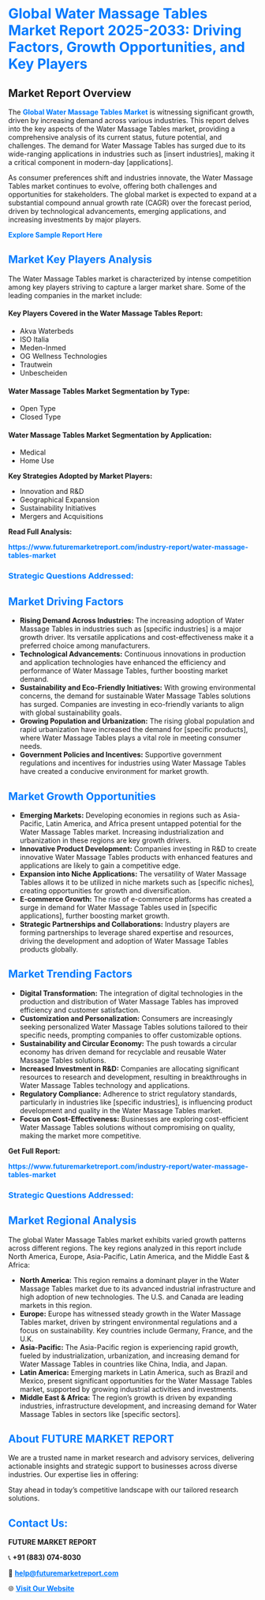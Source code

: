 <h1 style="color: #007BFF;">Global Water Massage Tables Market Report 2025-2033: Driving Factors, Growth Opportunities, and Key Players</h1>

<section id="overview">
<h2>Market Report Overview</h2>
<p>The <a href="https://www.futuremarketreport.com/industry-report/water-massage-tables-market" style="color: #007BFF; text-decoration: none;"><strong>Global Water Massage Tables Market</strong></a> is witnessing significant growth, driven by increasing demand across various industries. This report delves into the key aspects of the Water Massage Tables market, providing a comprehensive analysis of its current status, future potential, and challenges. The demand for Water Massage Tables has surged due to its wide-ranging applications in industries such as [insert industries], making it a critical component in modern-day [applications].</p>
<p>As consumer preferences shift and industries innovate, the Water Massage Tables market continues to evolve, offering both challenges and opportunities for stakeholders. The global market is expected to expand at a substantial compound annual growth rate (CAGR) over the forecast period, driven by technological advancements, emerging applications, and increasing investments by major players.</p>
</section>

<section id="overview">
<p><a href="https://www.futuremarketreport.com/request-sample/reportId=55693" style="color: #007BFF; text-decoration: none;"><strong>Explore Sample Report Here</strong></a></p>
</section>

<section id="key-players">
<h2 style="color: #007BFF;">Market Key Players Analysis</h2>
<p>The Water Massage Tables market is characterized by intense competition among key players striving to capture a larger market share. Some of the leading companies in the market include:</p>
<h4>Key Players Covered in the Water Massage Tables Report:</h4>
<ul><li>Akva Waterbeds</li><li>ISO Italia</li><li>Meden-Inmed</li><li>OG Wellness Technologies</li><li>Trautwein</li><li>Unbescheiden</li></ul>
<h4>Water Massage Tables Market Segmentation by Type:</h4>
<ul><li>Open Type</li><li>Closed Type</li></ul>

<h4>Water Massage Tables Market Segmentation by Application:</h4>
<ul><li>Medical</li><li>Home Use</li></ul>
<p><strong>Key Strategies Adopted by Market Players:</strong></p>
<ul>
<li>Innovation and R&D</li>
<li>Geographical Expansion</li>
<li>Sustainability Initiatives</li>
<li>Mergers and Acquisitions</li>
</ul>
</section>

<section>
<p><strong>Read Full Analysis: </strong></p><a href="https://www.futuremarketreport.com/industry-report/water-massage-tables-market" style="color: #007BFF; text-decoration: none;"><strong>https://www.futuremarketreport.com/industry-report/water-massage-tables-market</strong></a>
<h3 style="color: #007BFF;">Strategic Questions Addressed:</h3>
</section>

<section id="driving-factors">
<h2 style="color: #007BFF;">Market Driving Factors</h2>
<ul>
<li><strong>Rising Demand Across Industries:</strong> The increasing adoption of Water Massage Tables in industries such as [specific industries] is a major growth driver. Its versatile applications and cost-effectiveness make it a preferred choice among manufacturers.</li>
<li><strong>Technological Advancements:</strong> Continuous innovations in production and application technologies have enhanced the efficiency and performance of Water Massage Tables, further boosting market demand.</li>
<li><strong>Sustainability and Eco-Friendly Initiatives:</strong> With growing environmental concerns, the demand for sustainable Water Massage Tables solutions has surged. Companies are investing in eco-friendly variants to align with global sustainability goals.</li>
<li><strong>Growing Population and Urbanization:</strong> The rising global population and rapid urbanization have increased the demand for [specific products], where Water Massage Tables plays a vital role in meeting consumer needs.</li>
<li><strong>Government Policies and Incentives:</strong> Supportive government regulations and incentives for industries using Water Massage Tables have created a conducive environment for market growth.</li>
</ul>
</section>

<section id="growth-opportunities">
<h2 style="color: #007BFF;">Market Growth Opportunities</h2>
<ul>
<li><strong>Emerging Markets:</strong> Developing economies in regions such as Asia-Pacific, Latin America, and Africa present untapped potential for the Water Massage Tables market. Increasing industrialization and urbanization in these regions are key growth drivers.</li>
<li><strong>Innovative Product Development:</strong> Companies investing in R&D to create innovative Water Massage Tables products with enhanced features and applications are likely to gain a competitive edge.</li>
<li><strong>Expansion into Niche Applications:</strong> The versatility of Water Massage Tables allows it to be utilized in niche markets such as [specific niches], creating opportunities for growth and diversification.</li>
<li><strong>E-commerce Growth:</strong> The rise of e-commerce platforms has created a surge in demand for Water Massage Tables used in [specific applications], further boosting market growth.</li>
<li><strong>Strategic Partnerships and Collaborations:</strong> Industry players are forming partnerships to leverage shared expertise and resources, driving the development and adoption of Water Massage Tables products globally.</li>
</ul>
</section>

<section id="trending-factors">
<h2 style="color: #007BFF;">Market Trending Factors</h2>
<ul>
<li><strong>Digital Transformation:</strong> The integration of digital technologies in the production and distribution of Water Massage Tables has improved efficiency and customer satisfaction.</li>
<li><strong>Customization and Personalization:</strong> Consumers are increasingly seeking personalized Water Massage Tables solutions tailored to their specific needs, prompting companies to offer customizable options.</li>
<li><strong>Sustainability and Circular Economy:</strong> The push towards a circular economy has driven demand for recyclable and reusable Water Massage Tables solutions.</li>
<li><strong>Increased Investment in R&D:</strong> Companies are allocating significant resources to research and development, resulting in breakthroughs in Water Massage Tables technology and applications.</li>
<li><strong>Regulatory Compliance:</strong> Adherence to strict regulatory standards, particularly in industries like [specific industries], is influencing product development and quality in the Water Massage Tables market.</li>
<li><strong>Focus on Cost-Effectiveness:</strong> Businesses are exploring cost-efficient Water Massage Tables solutions without compromising on quality, making the market more competitive.</li>
</ul>
</section>

<section>
<p><strong>Get Full Report: </strong></p><a href="https://www.futuremarketreport.com/industry-report/water-massage-tables-market" style="color: #007BFF; text-decoration: none;"><strong>https://www.futuremarketreport.com/industry-report/water-massage-tables-market</strong></a>
<h3 style="color: #007BFF;">Strategic Questions Addressed:</h3>
</section>


<section id="regional-analysis">
<h2 style="color: #007BFF;">Market Regional Analysis</h2>
<p>The global Water Massage Tables market exhibits varied growth patterns across different regions. The key regions analyzed in this report include North America, Europe, Asia-Pacific, Latin America, and the Middle East & Africa:</p>
<ul>
<li><strong>North America:</strong> This region remains a dominant player in the Water Massage Tables market due to its advanced industrial infrastructure and high adoption of new technologies. The U.S. and Canada are leading markets in this region.</li>
<li><strong>Europe:</strong> Europe has witnessed steady growth in the Water Massage Tables market, driven by stringent environmental regulations and a focus on sustainability. Key countries include Germany, France, and the U.K.</li>
<li><strong>Asia-Pacific:</strong> The Asia-Pacific region is experiencing rapid growth, fueled by industrialization, urbanization, and increasing demand for Water Massage Tables in countries like China, India, and Japan.</li>
<li><strong>Latin America:</strong> Emerging markets in Latin America, such as Brazil and Mexico, present significant opportunities for the Water Massage Tables market, supported by growing industrial activities and investments.</li>
<li><strong>Middle East & Africa:</strong> The region’s growth is driven by expanding industries, infrastructure development, and increasing demand for Water Massage Tables in sectors like [specific sectors].</li>
</ul>
</section>

<footer>
<h2 style="color: #007BFF;">About FUTURE MARKET REPORT</h2>
<p>We are a trusted name in market research and advisory services, delivering actionable insights and strategic support to businesses across diverse industries. Our expertise lies in offering:</p>

<p>Stay ahead in today’s competitive landscape with our tailored research solutions.</p>

<h2 style="color: #007BFF;">Contact Us:</h2>
<p><strong>FUTURE MARKET REPORT</strong></p>
<p>📞 <strong>+91 (883) 074-8030</strong></p>
<p>📧 <strong><a href="mailto:help@futuremarketreport.com" style="color: #007BFF;">help@futuremarketreport.com</a></strong></p>
<p>🌐 <strong><a href="https://www.futuremarketreport.com/" style="color: #007BFF;">Visit Our Website</a></strong></p>
</footer>